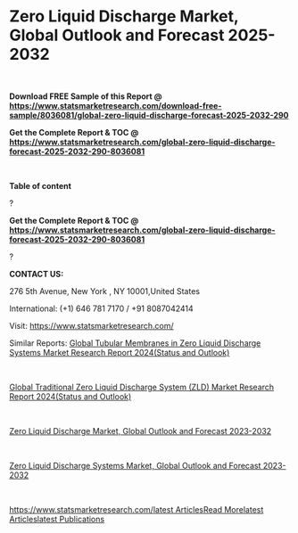 <h1>Zero Liquid Discharge Market, Global Outlook and Forecast 2025-2032</h1><br/><p><strong>Download FREE Sample of this Report @ <a href="https://www.statsmarketresearch.com/download-free-sample/8036081/global-zero-liquid-discharge-forecast-2025-2032-290">https://www.statsmarketresearch.com/download-free-sample/8036081/global-zero-liquid-discharge-forecast-2025-2032-290</a></strong></p>
 
 
 
 <div><b>Get the Complete Report & TOC @ <a href="https://www.statsmarketresearch.com/global-zero-liquid-discharge-forecast-2025-2032-290-8036081">https://www.statsmarketresearch.com/global-zero-liquid-discharge-forecast-2025-2032-290-8036081</a></b></div>
 
 
 
 <p><br />
 
 <b>Table of content</b></p>
 
 
 
 <p>? </p>
 
 
 
 <div><b>Get the Complete Report & TOC @ <a href="https://www.statsmarketresearch.com/global-zero-liquid-discharge-forecast-2025-2032-290-8036081">https://www.statsmarketresearch.com/global-zero-liquid-discharge-forecast-2025-2032-290-8036081</a></b></div>
 
 
 
 <p>? </p>
 
 
 
 <p><b>CONTACT US:</b><br />
 
 276 5th Avenue, New York , NY 10001,United States<br />
 
 International: (+1) 646 781 7170 / +91 8087042414<br />
 
 Visit: <a href="https://www.statsmarketresearch.com/">https://www.statsmarketresearch.com/</a><br />
 
 Similar Reports: <a href="https://www.statsmarketresearch.com/global-zero-liquid-discharge-forecast-2025-2032-290-8036081">Global Tubular Membranes in Zero Liquid Discharge Systems Market Research Report 2024(Status and Outlook)</a><br />
 
 <br />
 
 <a href="https://www.statsmarketresearch.com/global-zero-liquid-discharge-forecast-2025-2032-290-8036081">Global Traditional Zero Liquid Discharge System (ZLD) Market Research Report 2024(Status and Outlook)</a><br />
 
 <br />
 
 <a href="https://www.statsmarketresearch.com/global-zero-liquid-discharge-forecast-2025-2032-290-8036081">Zero Liquid Discharge Market, Global Outlook and Forecast 2023-2032</a><br />
 
 <br />
 
 <a href="https://www.statsmarketresearch.com/global-zero-liquid-discharge-forecast-2025-2032-290-8036081">Zero Liquid Discharge Systems Market, Global Outlook and Forecast 2023-2032</a><br />
 
 <br />
 
 <a href="https://gyeongbokgung.com">https://www.statsmarketresearch.com/</a><a href="https://hallyeomaritime.com">latest Articles</a><a href="https://jingwansa.com">Read More</a><a href="https://nguoiviet.jp/">latest Articles</a><a href="https://www.intelmarketresearch.com/">latest Publications</a></p>